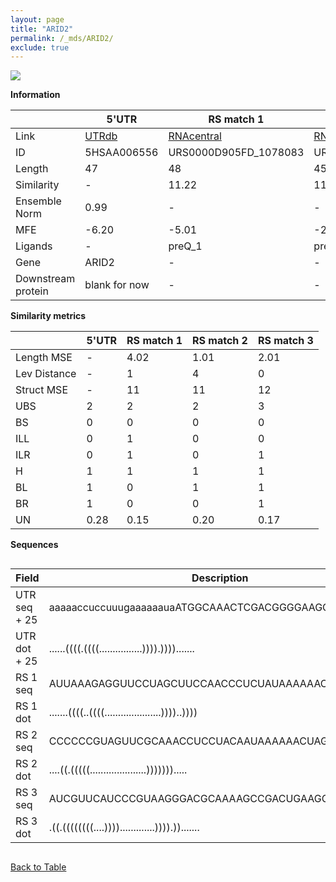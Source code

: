 ```yaml
---
layout: page
title: "ARID2"
permalink: /_mds/ARID2/
exclude: true
---
```




![](../../alns_9.28.22/aln_5HSAA006556_0.978.png?raw=true)


**Information**

| | 5'UTR       | RS match 1   | RS match 2  | RS match 3 |
| ---- | ----------- | ----------- | ----------- | ----------- |
| Link | <a href="http://utrdb.ba.itb.cnr.it/getutr/5HSAA006556/1" target="_blank" rel="noopener noreferrer">UTRdb</a>   | <a href="https://rnacentral.org/rna/URS0000D905FD/1078083" target="_blank" rel="noopener noreferrer">RNAcentral</a>     |<a href="https://rnacentral.org/rna/URS0000AB1925/71421" target="_blank" rel="noopener noreferrer">RNAcentral</a>  | <a href="https://rnacentral.org/rna/URS0000D68BEE/12908" target="_blank" rel="noopener noreferrer">RNAcentral</a>   |
| ID | 5HSAA006556     | URS0000D905FD_1078083     | URS0000AB1925_71421     | URS0000D68BEE_12908     |
| Length | 47     |  48    | 45   |  47    |
| Similarity | - | 11.22 | 11.81 | 12.01 |
| Ensemble Norm | 0.99 | - | - | - |
| MFE | -6.20 | -5.01 | -2.49 | -9.77 |
| Ligands | - | preQ_1 | preQ_1 | glutamine |
| Gene | ARID2 | - | - | - |
| Downstream protein | blank for now    |    -    | -  | - |


**Similarity metrics**

| | 5'UTR       | RS match 1   | RS match 2  | RS match 3 |
| ---- | ----------- | ----------- | ----------- | ----------- |
| Length MSE | - | 4.02 | 1.01 | 2.01 |
| Lev Distance | - | 1 | 4 | 0 |
| Struct MSE | - | 11 | 11 | 12 |
| UBS| 2 | 2 | 2 | 3 |
| BS | 0 | 0 | 0 | 0 |
| ILL | 0 | 1 | 0 | 0 |
| ILR | 0 | 1 | 0 | 1 |
| H | 1 | 1 | 1 | 1 |
| BL | 1 | 0 | 1 | 1 |
| BR | 1 | 0 | 0 | 1 |
| UN | 0.28 | 0.15 | 0.20 | 0.17 |

**Sequences**


<div style="overflow-x:auto;">

<table>
<colgroup>
<col width="30%" />
<col width="70%" />
</colgroup>
<thead>
<tr class="header">
<th>Field</th>
<th>Description</th>
</tr>
</thead>
<tbody>
<tr>
<td markdown="span">UTR seq + 25 </td>
<td markdown="span"> aaaaaccuccuuugaaaaaauaATGGCAAACTCGACGGGGAAGGCGC </td>
</tr>
<tr>
<td markdown="span">UTR dot + 25  </td>
<td markdown="span"> ......((((.((((................)))).)))).......
</td>
</tr>


<tr>
<td markdown="span">RS 1 seq </td>
<td markdown="span"> AUUAAAGAGGUUCCUAGCUUCCAACCCUCUAUAAAAAACUAGACACCU
</td>
</tr>


<tr>
<td markdown="span">RS 1 dot </td>
<td markdown="span"> .......((((..((((.....................))))..))))
</td>
</tr>


<tr>
<td markdown="span">RS 2 seq </td>
<td markdown="span"> CCCCCCGUAGUUCGCAAACCUCCUACAAUAAAAAACUAGGUAAAA
</td>
</tr>


<tr>
<td markdown="span">RS 2 dot </td>
<td markdown="span"> ....((.(((((.....................))))))).....
</td>
</tr>


<tr>
<td markdown="span">RS 3 seq </td>
<td markdown="span"> AUCGUUCAUCCCGUAAGGGACGCAAAAGCCGACUGAAGGAACGGGAU
</td>
</tr>


<tr>
<td markdown="span">RS 3 dot </td>
<td markdown="span"> .((.((((((((....)))).............)))).)).......
</td>
</tr>

</tbody>
</table>


</div>


[Back to Table](../../display)
